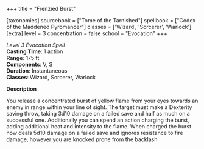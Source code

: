 +++
title = "Frenzied Burst"

[taxonomies]
sourcebook = ["Tome of the Tarnished"]
spellbook = ["Codex of the Maddened Pyromancer"]
classes = ['Wizard', 'Sorcerer', 'Warlock']
[extra]
level = 3
concentration = false
school = "Evocation"
+++

*Level 3 Evocation Spell*  
**Casting Time**: 1 action  
**Range**: 175 ft  
**Components**: V, S  
**Duration**: Instantaneous  
**Classes**: Wizard, Sorcerer, Warlock  

**Description**

You release a concentrated burst of yellow flame from your eyes towards an enemy in range within your line of sight. The target must make a Dexterity saving throw, taking 3d10 damage on a failed save and half as much on a successful one. Additionally you can spend an action charging the burst, adding additional heat and intensity to the flame. When charged the burst now deals 5d10 damage on a failed save and ignores resistance to fire damage, however you are knocked prone from the backlash
